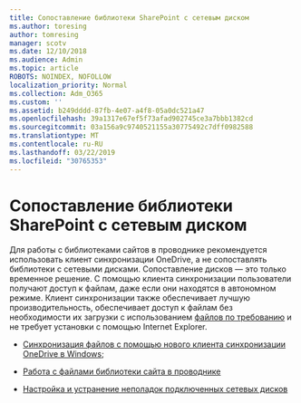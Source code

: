 ```yaml
---
title: Сопоставление библиотеки SharePoint с сетевым диском
ms.author: toresing
author: tomresing
manager: scotv
ms.date: 12/10/2018
ms.audience: Admin
ms.topic: article
ROBOTS: NOINDEX, NOFOLLOW
localization_priority: Normal
ms.collection: Adm_O365
ms.custom: ''
ms.assetid: b249dddd-87fb-4e07-a4f8-05a0dc521a47
ms.openlocfilehash: 39a1317e67ef5f73afad902745ce3a7bbb1382cd
ms.sourcegitcommit: 03a156a9c9740521155a30775492c7dff0982588
ms.translationtype: MT
ms.contentlocale: ru-RU
ms.lasthandoff: 03/22/2019
ms.locfileid: "30765353"
---
```

# <a name="map-a-sharepoint-library-to-a-network-drive"></a>Сопоставление библиотеки SharePoint с сетевым диском

Для работы с библиотеками сайтов в проводнике рекомендуется использовать клиент синхронизации OneDrive, а не сопоставлять библиотеки с сетевыми дисками. Сопоставление дисков — это только временное решение. С помощью клиента синхронизации пользователи получают доступ к файлам, даже если они находятся в автономном режиме. Клиент синхронизации также обеспечивает лучшую производительность, обеспечивает доступ к файлам без необходимости их загрузки с использованием [файлов по требованию](https://support.office.com/article/Learn-about-OneDrive-Files-On-Demand-0E6860D3-D9F3-4971-B321-7092438FB38E) и не требует установки с помощью Internet Explorer. 
  
- [Синхронизация файлов с помощью нового клиента синхронизации OneDrive в Windows](https://go.microsoft.com/fwlink/?linkid=866427);
    
- [Работа с файлами библиотеки сайта в проводнике](https://go.microsoft.com/fwlink/?linkid=866291)
    
- [Настройка и устранение неполадок подключенных сетевых дисков](https://support.microsoft.com/kb/2616712)
    

